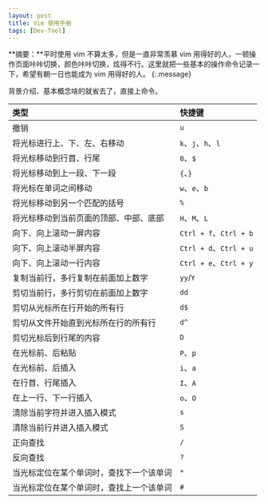 ```yaml
---
layout: post
title: Vim 使用手册
tags: [Dev-Tool]
---
```


**摘要：**平时使用 vim 不算太多，但是一直非常羡慕 vim 用得好的人，一顿操作页面咔咔切换，颜色咔咔切换，炫得不行。这里就把一些基本的操作命令记录一下，希望有朝一日也能成为 vim 用得好的人。
{:.message}

背景介绍、基本概念啥的就省去了，直接上命令。

| 类型 | 快捷键 |
| :--- | :--- |
| 撤销 | `u` |
| 将光标进行上、下、左、右移动 | `k`、`j`、`h`、`l` |
| 将光标移动到行首、行尾 | `0`、`$` |
| 将光标移动到上一段、下一段 | `{`、`}` |
| 将光标在单词之间移动 | `w`、`e`、`b` |
| 将光标移动到另一个匹配的括号 | `%` |
| 将光标移动到当前页面的顶部、中部、底部 | `H`、`M`、`L` |
| 向下、向上滚动一屏内容 | `Ctrl + f`、`Ctrl + b` |
| 向下、向上滚动半屏内容 | `Ctrl + d`、`Ctrl + u` |
| 向下、向上滚动一行内容 | `Ctrl + e`、`Ctrl + y` |
| 复制当前行，多行复制在前面加上数字 | `yy`/`Y` |
| 剪切当前行，多行剪切在前面加上数字 | `dd` |
| 剪切从光标所在行开始的所有行 | `d$` |
| 剪切从文件开始直到光标所在行的所有行 | `d^` |
| 剪切光标后到行尾的内容 | `D` |
| 在光标前、后粘贴 | `P`、`p` |
| 在光标前、后插入 | `i`、`a` |
| 在行首、行尾插入 | `I`、`A` |
| 在上一行、下一行插入 | `o`、`O` |
| 清除当前字符并进入插入模式 | `s` |
| 清除当前行并进入插入模式 | `S` |
| 正向查找 | `/` |
| 反向查找 | `?` |
| 当光标定位在某个单词时，查找下一个该单词 | `*` |
| 当光标定位在某个单词时，查找上一个该单词 | `#` |